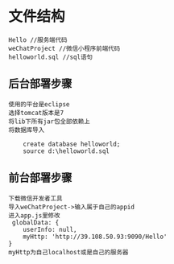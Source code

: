 # 文件结构
	Hello //服务端代码
	weChatProject //微信小程序前端代码
	helloworld.sql //sql语句

## 后台部署步骤
	使用的平台是eclipse 
	选择tomcat版本是7
	将lib下所有jar包全部依赖上
	将数据库导入
		
		create database helloworld;
		source d:\helloworld.sql
	
## 前台部署步骤
	下载微信开发者工具
	导入weChatProject->输入属于自己的appid
	进入app.js里修改
	 globalData: {
		userInfo: null,
		myHttp: 'http://39.108.50.93:9090/Hello'
	}
	myHttp为自己localhost或是自己的服务器